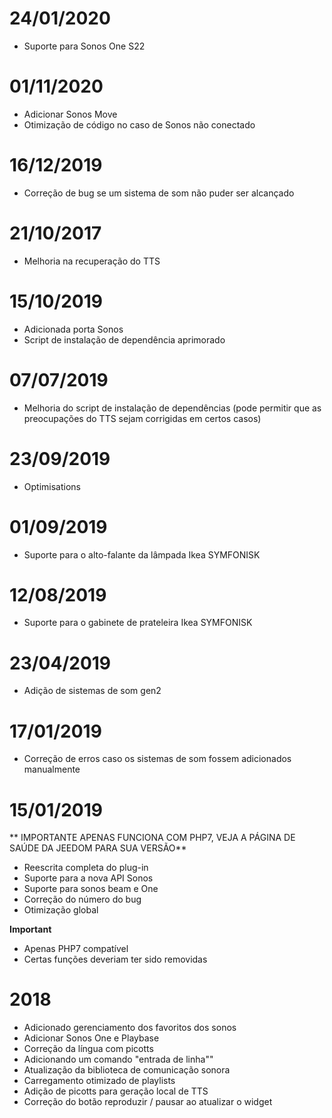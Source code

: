 # 24/01/2020

- Suporte para Sonos One S22

# 01/11/2020

- Adicionar Sonos Move
- Otimização de código no caso de Sonos não conectado

# 16/12/2019

- Correção de bug se um sistema de som não puder ser alcançado

# 21/10/2017

- Melhoria na recuperação do TTS

# 15/10/2019

- Adicionada porta Sonos
- Script de instalação de dependência aprimorado

# 07/07/2019

- Melhoria do script de instalação de dependências (pode permitir que as preocupações do TTS sejam corrigidas em certos casos)

# 23/09/2019

- Optimisations

# 01/09/2019

- Suporte para o alto-falante da lâmpada Ikea SYMFONISK

# 12/08/2019

- Suporte para o gabinete de prateleira Ikea SYMFONISK

# 23/04/2019

- Adição de sistemas de som gen2

# 17/01/2019

- Correção de erros caso os sistemas de som fossem adicionados manualmente

# 15/01/2019

** IMPORTANTE APENAS FUNCIONA COM PHP7, VEJA A PÁGINA DE SAÚDE DA JEEDOM PARA SUA VERSÃO**

- Reescrita completa do plug-in
- Suporte para a nova API Sonos
- Suporte para sonos beam e One
- Correção do número do bug
- Otimização global

**Important**
- Apenas PHP7 compatível
- Certas funções deveriam ter sido removidas


# 2018

- 	Adicionado gerenciamento dos favoritos dos sonos
-   Adicionar Sonos One e Playbase
-   Correção da língua com picotts
-   Adicionando um comando "entrada de linha""
-   Atualização da biblioteca de comunicação sonora
-   Carregamento otimizado de playlists
-   Adição de picotts para geração local de TTS
-   Correção do botão reproduzir / pausar ao atualizar o widget
